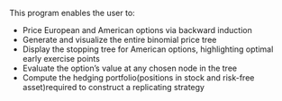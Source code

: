 This program enables the user to:

* Price European and American options via backward induction
* Generate and visualize the entire binomial price tree
* Display the stopping tree for American options, highlighting optimal early exercise points
* Evaluate the option’s value at any chosen node in the tree
* Compute the hedging portfolio(positions in stock and risk-free asset)required to construct a replicating strategy
